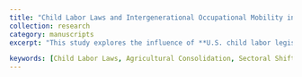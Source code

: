 ```yaml
---
title: "Child Labor Laws and Intergenerational Occupational Mobility in Agriculture"
collection: research
category: manuscripts
excerpt: "This study explores the influence of **U.S. child labor legislation** on the **intergenerational transmission** of **agricultural occupations**. Utilizing data from the U.S. Decennial Census and the Census of Agriculture spanning 1870 to 1930, the analysis employs a **Difference-in-Differences** framework to uncover a notable decline in the likelihood of children from farming families pursuing agricultural careers. The findings reveal that the effects were not uniform, with variations observed across **gender**, **birth order**, and **racial groups**, where disadvantaged populations were more inclined to transition to non-agricultural industries. Furthermore, the research highlights a simultaneous **reduction in the number of farms** and an **increase in average farm size**, indicating a trend toward **sectoral consolidation**. These results underscore the role of child labor laws in shaping **occupational dynamics** and fostering a broader **structural shift away from agriculture.**"

keywords: [Child Labor Laws, Agricultural Consolidation, Sectoral Shifts]
---
```

